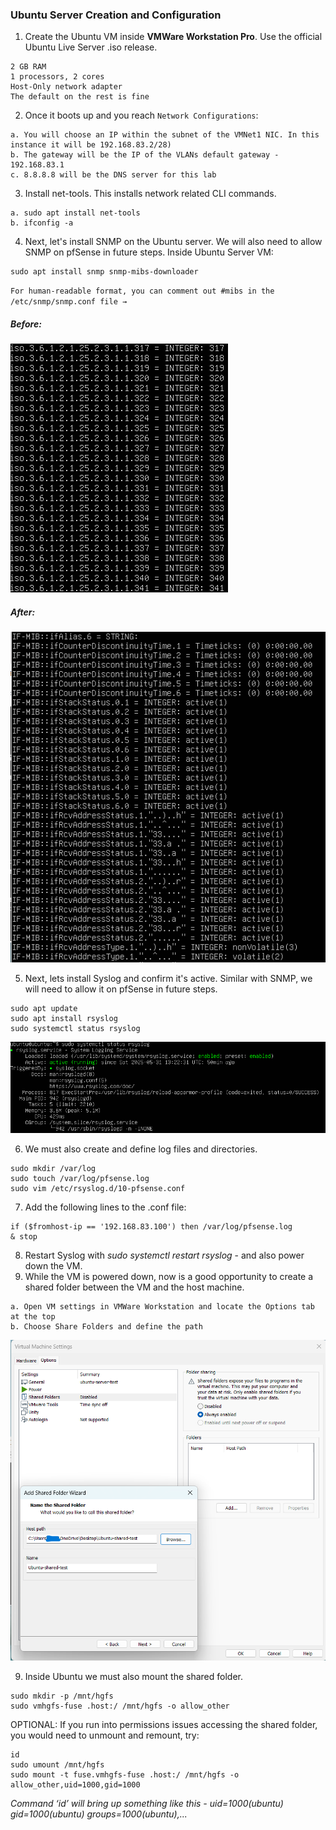 ### Ubuntu Server Creation and Configuration
1. Create the Ubuntu VM inside **VMWare Workstation Pro**. Use the official Ubuntu Live Server .iso release.
```
2 GB RAM
1 processors, 2 cores
Host-Only network adapter
The default on the rest is fine
```

2. Once it boots up and you reach `Network Configurations`:
```
a. You will choose an IP within the subnet of the VMNet1 NIC. In this instance it will be 192.168.83.2/28)
b. The gateway will be the IP of the VLANs default gateway - 192.168.83.1
c. 8.8.8.8 will be the DNS server for this lab
```

3. Install net-tools. This installs network related CLI commands.
```
a. sudo apt install net-tools
b. ifconfig -a
```

4. Next, let's install SNMP on the Ubuntu server. We will also need to allow SNMP on pfSense in future steps. Inside Ubuntu Server VM:
```
sudo apt install snmp snmp-mibs-downloader
```
`For human-readable format, you can comment out #mibs in the /etc/snmp/snmp.conf file → `
##### Before: 
![mibs output 1](https://github.com/nickbruggen90/LabsVol8021Q/blob/main/Project%201%3A%20NetOps%20Monitoring/Images/Screenshot%202025-05-29%20185249.png)
##### After:
![mibs output 2](https://github.com/nickbruggen90/LabsVol8021Q/blob/main/Project%201%3A%20NetOps%20Monitoring/Images/Screenshot%202025-05-29%20185400.png)

5. Next, lets install Syslog and confirm it's active. Similar with SNMP, we will need to allow it on pfSense in future steps.
```
sudo apt update
sudo apt install rsyslog
sudo systemctl status rsyslog
```
![syslog active 1](https://github.com/nickbruggen90/LabsVol8021Q/blob/main/Project%201%3A%20NetOps%20Monitoring/Images/Screenshot%202025-05-31%20071256.png)

6. We must also create and define log files and directories.
```
sudo mkdir /var/log
sudo touch /var/log/pfsense.log
sudo vim /etc/rsyslog.d/10-pfsense.conf
```

7. Add the following lines to the .conf file:
```
if ($fromhost-ip == '192.168.83.100') then /var/log/pfsense.log
& stop
```

8. Restart Syslog with *sudo systemctl restart rsyslog* - and also power down the VM.
9. While the VM is powered down, now is a good opportunity to create a shared folder between the VM and the host machine.
```
a. Open VM settings in VMWare Workstation and locate the Options tab at the top
b. Choose Share Folders and define the path
```
![shared folder 1](https://github.com/nickbruggen90/LabsVol8021Q/blob/main/Project%201%3A%20NetOps%20Monitoring/Images/Screenshot%202025-05-31%20075236.png)

9. Inside Ubuntu we must also mount the shared folder.
```
sudo mkdir -p /mnt/hgfs
sudo vmhgfs-fuse .host:/ /mnt/hgfs -o allow_other
```

OPTIONAL: If you run into permissions issues accessing the shared folder, you would need to unmount and remount, try:
```
id
sudo umount /mnt/hgfs
sudo mount -t fuse.vmhgfs-fuse .host:/ /mnt/hgfs -o allow_other,uid=1000,gid=1000
```
*Command ‘id’ will bring up something like this - uid=1000(ubuntu) gid=1000(ubuntu) groups=1000(ubuntu),...*
